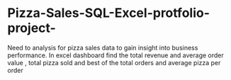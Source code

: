 # Pizza-Sales-SQL-Excel-protfolio-project-
Need to analysis for pizza sales data to gain insight  into business performance. In excel dashboard  find the total revenue  and average  order value , total pizza sold and best of the total orders and average  pizza per order
